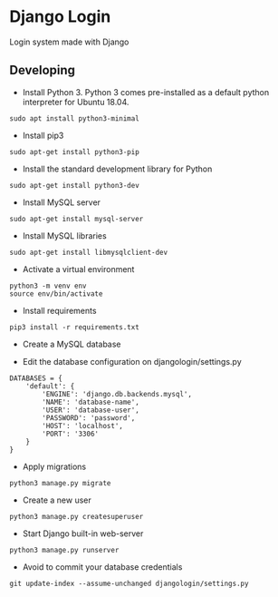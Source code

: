 # Django Login

Login system made with Django

## Developing

- Install Python 3. Python 3 comes pre-installed as a default python interpreter for Ubuntu 18.04.

```shell
sudo apt install python3-minimal
```

- Install pip3

```shell
sudo apt-get install python3-pip
```

- Install the standard development library for Python

```shell
sudo apt-get install python3-dev
```

- Install MySQL server

```shell
sudo apt-get install mysql-server
```

- Install MySQL libraries

```shell
sudo apt-get install libmysqlclient-dev
```

- Activate a virtual environment

```shell
python3 -m venv env
source env/bin/activate
```

- Install requirements

```shell
pip3 install -r requirements.txt
```

- Create a MySQL database

- Edit the database configuration on djangologin/settings.py

```
DATABASES = {
    'default': {
        'ENGINE': 'django.db.backends.mysql',
        'NAME': 'database-name',
        'USER': 'database-user',
        'PASSWORD': 'password',
        'HOST': 'localhost',
        'PORT': '3306'
    }
}
```

- Apply migrations

```shell
python3 manage.py migrate
```

- Create a new user

```shell
python3 manage.py createsuperuser
```

- Start Django built-in web-server

```shell
python3 manage.py runserver
```

- Avoid to commit your database credentials

```shell
git update-index --assume-unchanged djangologin/settings.py
```
